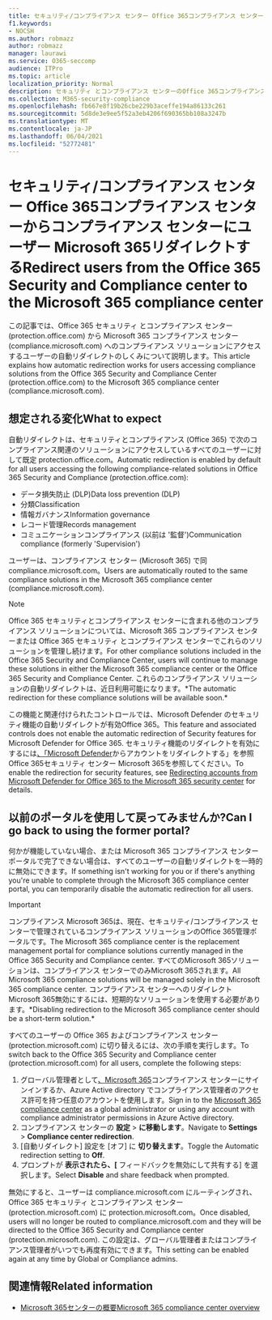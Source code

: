 ```yaml
---
title: セキュリティ/コンプライアンス センター Office 365コンプライアンス センターからコンプライアンス センターにユーザー Microsoft 365リダイレクトする
f1.keywords:
- NOCSH
ms.author: robmazz
author: robmazz
manager: laurawi
ms.service: O365-seccomp
audience: ITPro
ms.topic: article
localization_priority: Normal
description: セキュリティ とコンプライアンス センターのOffice 365コンプライアンス センターに自動的にリダイレクトする方法Microsoft 365します。
ms.collection: M365-security-compliance
ms.openlocfilehash: fb667e8f19b26cbe229b3aceffe194a86133c261
ms.sourcegitcommit: 5d8de3e9ee5f52a3eb4206f690365bb108a3247b
ms.translationtype: MT
ms.contentlocale: ja-JP
ms.lasthandoff: 06/04/2021
ms.locfileid: "52772481"
---
```

# <a name="redirect-users-from-the-office-365-security-and-compliance-center-to-the-microsoft-365-compliance-center"></a><span data-ttu-id="43e1e-103">セキュリティ/コンプライアンス センター Office 365コンプライアンス センターからコンプライアンス センターにユーザー Microsoft 365リダイレクトする</span><span class="sxs-lookup"><span data-stu-id="43e1e-103">Redirect users from the Office 365 Security and Compliance center to the Microsoft 365 compliance center</span></span>

<span data-ttu-id="43e1e-104">この記事では、Office 365 セキュリティ とコンプライアンス センター (protection.office.com) から Microsoft 365 コンプライアンス センター (compliance.microsoft.com) へのコンプライアンス ソリューションにアクセスするユーザーの自動リダイレクトのしくみについて説明します。</span><span class="sxs-lookup"><span data-stu-id="43e1e-104">This article explains how automatic redirection works for users accessing compliance solutions from the Office 365 Security and Compliance Center (protection.office.com) to the Microsoft 365 compliance center (compliance.microsoft.com).</span></span>

## <a name="what-to-expect"></a><span data-ttu-id="43e1e-105">想定される変化</span><span class="sxs-lookup"><span data-stu-id="43e1e-105">What to expect</span></span>

<span data-ttu-id="43e1e-106">自動リダイレクトは、セキュリティとコンプライアンス (Office 365) で次のコンプライアンス関連のソリューションにアクセスしているすべてのユーザーに対して既定 protection.office.com。</span><span class="sxs-lookup"><span data-stu-id="43e1e-106">Automatic redirection is enabled by default for all users accessing the following compliance-related solutions in Office 365 Security and Compliance (protection.office.com):</span></span>

- <span data-ttu-id="43e1e-107">データ損失防止 (DLP)</span><span class="sxs-lookup"><span data-stu-id="43e1e-107">Data loss prevention (DLP)</span></span>
- <span data-ttu-id="43e1e-108">分類</span><span class="sxs-lookup"><span data-stu-id="43e1e-108">Classification</span></span>
- <span data-ttu-id="43e1e-109">情報ガバナンス</span><span class="sxs-lookup"><span data-stu-id="43e1e-109">Information governance</span></span>
- <span data-ttu-id="43e1e-110">レコード管理</span><span class="sxs-lookup"><span data-stu-id="43e1e-110">Records management</span></span>
- <span data-ttu-id="43e1e-111">コミュニケーションコンプライアンス (以前は '監督')</span><span class="sxs-lookup"><span data-stu-id="43e1e-111">Communication compliance (formerly 'Supervision')</span></span>

<span data-ttu-id="43e1e-112">ユーザーは、コンプライアンス センター (Microsoft 365) で同 compliance.microsoft.com。</span><span class="sxs-lookup"><span data-stu-id="43e1e-112">Users are automatically routed to the same compliance solutions in the Microsoft 365 compliance center (compliance.microsoft.com).</span></span>

>[!NOTE]
><span data-ttu-id="43e1e-113">Office 365 セキュリティとコンプライアンス センターに含まれる他のコンプライアンス ソリューションについては、Microsoft 365 コンプライアンス センターまたは Office 365 セキュリティ とコンプライアンス センターでこれらのソリューションを管理し続けます。</span><span class="sxs-lookup"><span data-stu-id="43e1e-113">For other compliance solutions included in the Office 365 Security and Compliance Center, users will continue to manage these solutions in either the Microsoft 365 compliance center or the Office 365 Security and Compliance Center.</span></span> <span data-ttu-id="43e1e-114">これらのコンプライアンス ソリューションの自動リダイレクトは、近日利用可能になります。\*</span><span class="sxs-lookup"><span data-stu-id="43e1e-114">The automatic redirection for these compliance solutions will be available soon.\*</span></span>

<span data-ttu-id="43e1e-115">この機能と関連付けられたコントロールでは、Microsoft Defender のセキュリティ機能の自動リダイレクトが有効Office 365。</span><span class="sxs-lookup"><span data-stu-id="43e1e-115">This feature and associated controls does not enable the automatic redirection of Security features for Microsoft Defender for Office 365.</span></span> <span data-ttu-id="43e1e-116">セキュリティ機能のリダイレクトを有効にするには[、「Microsoft Defender](/microsoft-365/security/defender/microsoft-365-security-mdo-redirection)からアカウントをリダイレクトする」を参照Office 365セキュリティ センター Microsoft 365を参照してください。</span><span class="sxs-lookup"><span data-stu-id="43e1e-116">To enable the redirection for security features, see [Redirecting accounts from Microsoft Defender for Office 365 to the Microsoft 365 security center](/microsoft-365/security/defender/microsoft-365-security-mdo-redirection) for details.</span></span>

## <a name="can-i-go-back-to-using-the-former-portal"></a><span data-ttu-id="43e1e-117">以前のポータルを使用して戻ってみませんか?</span><span class="sxs-lookup"><span data-stu-id="43e1e-117">Can I go back to using the former portal?</span></span>

<span data-ttu-id="43e1e-118">何かが機能していない場合、または Microsoft 365 コンプライアンス センター ポータルで完了できない場合は、すべてのユーザーの自動リダイレクトを一時的に無効にできます。</span><span class="sxs-lookup"><span data-stu-id="43e1e-118">If something isn't working for you or if there's anything you're unable to complete through the Microsoft 365 compliance center portal, you can temporarily disable the automatic redirection for all users.</span></span>

>[!IMPORTANT]
><span data-ttu-id="43e1e-119">コンプライアンス Microsoft 365は、現在、セキュリティ/コンプライアンス センターで管理されているコンプライアンス ソリューションのOffice 365管理ポータルです。</span><span class="sxs-lookup"><span data-stu-id="43e1e-119">The Microsoft 365 compliance center is the replacement management portal for compliance solutions currently managed in the Office 365 Security and Compliance center.</span></span> <span data-ttu-id="43e1e-120">すべてのMicrosoft 365ソリューションは、コンプライアンス センターでのみMicrosoft 365されます。</span><span class="sxs-lookup"><span data-stu-id="43e1e-120">All Microsoft 365 compliance solutions will be managed solely in the Microsoft 365 compliance center.</span></span> <span data-ttu-id="43e1e-121">コンプライアンス センターへのリダイレクトMicrosoft 365無効にするには、短期的なソリューションを使用する必要があります。\*</span><span class="sxs-lookup"><span data-stu-id="43e1e-121">Disabling redirection to the Microsoft 365 compliance center should be a short-term solution.\*</span></span>

<span data-ttu-id="43e1e-122">すべてのユーザーの Office 365 およびコンプライアンス センター (protection.microsoft.com) に切り替えるには、次の手順を実行します。</span><span class="sxs-lookup"><span data-stu-id="43e1e-122">To switch back to the Office 365 Security and Compliance center (protection.microsoft.com) for all users, complete the following steps:</span></span>

1. <span data-ttu-id="43e1e-123">グローバル管理者として[、Microsoft 365](https://compliance.microsoft.com)コンプライアンス センターにサインインするか、Azure Active directory でコンプライアンス管理者のアクセス許可を持つ任意のアカウントを使用します。</span><span class="sxs-lookup"><span data-stu-id="43e1e-123">Sign in to the [Microsoft 365 compliance center](https://compliance.microsoft.com) as a global administrator or using any account with compliance administrator permissions in Azure Active directory.</span></span>
2. <span data-ttu-id="43e1e-124">コンプライアンス センターの **設定**  >  **に移動します**。</span><span class="sxs-lookup"><span data-stu-id="43e1e-124">Navigate to **Settings** > **Compliance center redirection**.</span></span>
3. <span data-ttu-id="43e1e-125">[自動リダイレクト] 設定を [オフ] に **切り替えます**。</span><span class="sxs-lookup"><span data-stu-id="43e1e-125">Toggle the Automatic redirection setting to **Off**.</span></span>
4. <span data-ttu-id="43e1e-126">プロンプトが **表示されたら、[** フィードバックを無効にして共有する] を選択します。</span><span class="sxs-lookup"><span data-stu-id="43e1e-126">Select **Disable** and share feedback when prompted.</span></span>

<span data-ttu-id="43e1e-127">無効にすると、ユーザーは compliance.microsoft.com にルーティングされ、Office 365 セキュリティ とコンプライアンス センター (protection.microsoft.com) に protection.microsoft.com。</span><span class="sxs-lookup"><span data-stu-id="43e1e-127">Once disabled, users will no longer be routed to compliance.microsoft.com and they will be directed to the Office 365 Security and Compliance center (protection.microsoft.com).</span></span> <span data-ttu-id="43e1e-128">この設定は、グローバル管理者またはコンプライアンス管理者がいつでも再度有効にできます。</span><span class="sxs-lookup"><span data-stu-id="43e1e-128">This setting can be enabled again at any time by Global or Compliance admins.</span></span>

## <a name="related-information"></a><span data-ttu-id="43e1e-129">関連情報</span><span class="sxs-lookup"><span data-stu-id="43e1e-129">Related information</span></span>

- [<span data-ttu-id="43e1e-130">Microsoft 365センターの概要</span><span class="sxs-lookup"><span data-stu-id="43e1e-130">Microsoft 365 compliance center overview</span></span>](/microsoft-365/compliance/microsoft-365-compliance-center)
